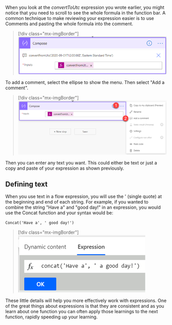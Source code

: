 When you look at the *convertToUtc* expression you wrote earlier, you might notice that you need to scroll to see the whole formula in the function bar. A common technique to make reviewing your expression easier is to use Comments and pasting the whole formula into the comment.

> [!div class="mx-imgBorder"]
> [![paste the formula into the comment](../media/paste-formula-ss.png)](../media/paste-formula-ss.png#lightbox)

To add a comment, select the ellipse to show the menu. Then select "Add a comment".

> [!div class="mx-imgBorder"]
> [![select the ellipsis and "add a comment"](../media/ellipsis-comment-ssm.png)](../media/ellipsis-comment-ssm.png#lightbox)

Then you can enter any text you want. This could either be text or just a copy and paste of your expression as shown previously.

## Defining text

When you use text in a flow expression, you will use the ' (single quote) at the beginning and end of each string. For example, if you wanted to combine the string "Have a" and "good day!" in an expression, you would use the Concat function and your syntax would be:

```powerappsfl
Concat('Have a', ' good day!')
```

> [!div class="mx-imgBorder"]
> [![concat function syntax](../media/concat-function-ss.png)](../media/concat-function-ss.png#lightbox)

These little details will help you more effectively work with expressions. One of the great things about expressions is that they are consistent and as you learn about one function you can often apply those learnings to the next function, rapidly speeding up your learning.
